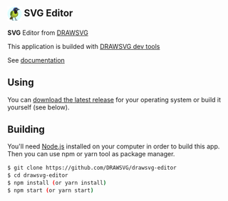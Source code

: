 ## <img src="https://github.com/DRAWSVG/drawsvg-editor/blob/main/build/jay-rond.png?raw=true" width="32px" align="center" alt="DRAWSVG icon"> SVG Editor

 **SVG** Editor from [DRAWSVG](https://drawsvg.org)
 
 This application is builded with [DRAWSVG dev tools](http://drawsvg.org/#devtools)
 
 See [documentation](http://drawsvg.org/doc/index.html)

## Using

You can [download the latest release](https://github.com/DRAWSVG/drawsvg-editor/releases) for your operating system or build it yourself (see below).


## Building

You'll need [Node.js](https://nodejs.org) installed on your computer in order to build this app.
Then you can use npm or yarn tool as package manager.

```bash
$ git clone https://github.com/DRAWSVG/drawsvg-editor
$ cd drawsvg-editor
$ npm install (or yarn install)
$ npm start (or yarn start)

